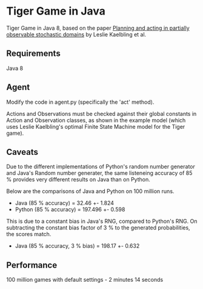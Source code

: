 # Tiger Game in Java
Tiger Game in Java 8, based on the paper [Planning and acting in partially observable
stochastic domains](http://people.csail.mit.edu/lpk/papers/aij98-pomdp.pdf) by Leslie Kaelbling et al.

Requirements
--------------------------------------
Java 8

Agent
--------------------------------------
Modify the code in agent.py (specifically the 'act' method).

Actions and Observations must be checked against their global constants in Action and Observation classes, as shown in the example model (which uses
Leslie Kaelbling's optimal Finite State Machine model for the Tiger game).

Caveats
-----------
Due to the different implementations of Python's random number generator and Java's Random number generater, the same listeneing accuracy of 85 % provides very different results on Java than on Python. 

Below are the comparisons of Java and Python on 100 million runs.

- Java (85 % accuracy) = 32.46 +- 1.824 
- Python (85 % accuracy) = 197.496 +- 0.598

This is due to a constant bias in Java's RNG, compared to Python's RNG. On subtracting the constant bias factor of 3 % to the generated probabilities, the scores match.

- Java (85 % accuracy, 3 % bias) = 198.17 +- 0.632

Performance
-----------

100 million games with default settings - 2 minutes 14 seconds
